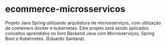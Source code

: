 # ecommerce-microsservicos
Projeto Java Spring utilizando arquitetura de microsserviços, com utilização de conteiners docker e kubernetes. Este projeto está sendo aplicados conceitos aprendidos no livro Backend Java com Microsserviços, Spring Boot e Kubernetes. (Eduardo Santana).
